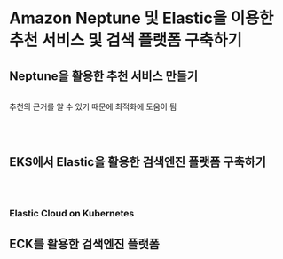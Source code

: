 # Amazon Neptune 및 Elastic을 이용한 추천 서비스 및 검색 플랫폼 구축하기

## Neptune을 활용한 추천 서비스 만들기
![]()

추천의 근거를 알 수 있기 때문에 최적화에 도움이 됨

![]()

![]()
![]()
![]()
![]()
![]()
![]()

## EKS에서 Elastic을 활용한 검색엔진 플랫폼 구축하기
![]()

![]()

![]()

### Elastic Cloud on Kubernetes

## ECK를 활용한 검색엔진 플랫폼
